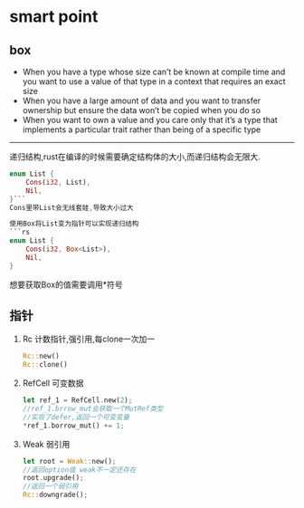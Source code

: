 # smart point

## box

- When you have a type whose size can’t be known at compile time and you want to use a value of that type in a context that requires an exact size
- When you have a large amount of data and you want to transfer ownership but ensure the data won’t be copied when you do so
- When you want to own a value and you care only that it’s a type that implements a particular trait rather than being of a specific type  

-----------------

递归结构,rust在编译的时候需要确定结构体的大小,而递归结构会无限大.

```rs
enum List {
    Cons(i32, List),
    Nil,
}```
Cons里带List会无线套娃,导致大小过大

使用Box将List变为指针可以实现递归结构
```rs
enum List {
    Cons(i32, Box<List>),
    Nil,
}
```

想要获取Box的值需要调用*符号

## 指针

1. Rc 计数指针,强引用,每clone一次加一

    ```rs
    Rc::new()
    Rc::clone()
    ```

2. RefCell 可变数据

    ```rs
    let ref_1 = RefCell.new(2);
    //ref_1.brrow_mut会获取一个MutRef类型
    //实现了defer,返回一个可变变量
    *ref_1.borrow_mut() += 1;
    ```

3. Weak 弱引用

    ```rs
    let root = Weak::new();
    //返回option值 weak不一定还存在
    root.upgrade();
    //返回一个弱引用
    Rc::downgrade();
    ```
